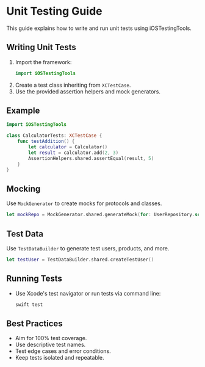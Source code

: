 # Unit Testing Guide

This guide explains how to write and run unit tests using iOSTestingTools.

## Writing Unit Tests

1. Import the framework:
   ```swift
   import iOSTestingTools
   ```
2. Create a test class inheriting from `XCTestCase`.
3. Use the provided assertion helpers and mock generators.

## Example

```swift
import iOSTestingTools

class CalculatorTests: XCTestCase {
    func testAddition() {
        let calculator = Calculator()
        let result = calculator.add(2, 3)
        AssertionHelpers.shared.assertEqual(result, 5)
    }
}
```

## Mocking

Use `MockGenerator` to create mocks for protocols and classes.

```swift
let mockRepo = MockGenerator.shared.generateMock(for: UserRepository.self)
```

## Test Data

Use `TestDataBuilder` to generate test users, products, and more.

```swift
let testUser = TestDataBuilder.shared.createTestUser()
```

## Running Tests

- Use Xcode's test navigator or run tests via command line:
  ```sh
  swift test
  ```

## Best Practices

- Aim for 100% test coverage.
- Use descriptive test names.
- Test edge cases and error conditions.
- Keep tests isolated and repeatable.